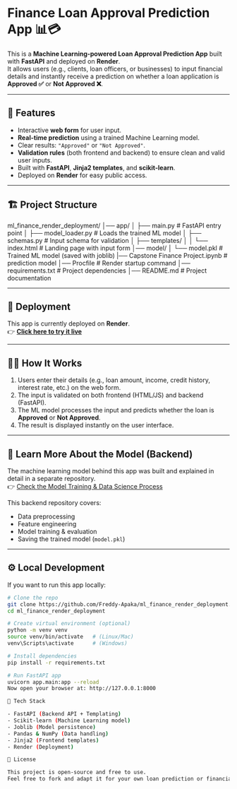# Finance Loan Approval Prediction App 📊💳

This is a **Machine Learning-powered Loan Approval Prediction App** built with **FastAPI** and deployed on **Render**.  
It allows users (e.g., clients, loan officers, or businesses) to input financial details and instantly receive a prediction on whether a loan application is **Approved ✅** or **Not Approved ❌**.

---

## 🌟 Features
- Interactive **web form** for user input.
- **Real-time prediction** using a trained Machine Learning model.
- Clear results: `"Approved"` or `"Not Approved"`.
- **Validation rules** (both frontend and backend) to ensure clean and valid user inputs.
- Built with **FastAPI**, **Jinja2 templates**, and **scikit-learn**.
- Deployed on **Render** for easy public access.

---

## 🏗️ Project Structure

ml_finance_render_deployment/
│── app/
│ ├── main.py # FastAPI entry point
│ ├── model_loader.py # Loads the trained ML model
│ ├── schemas.py # Input schema for validation
│ ├── templates/
│ │ └── index.html # Landing page with input form
│── model/
│ └── model.pkl # Trained ML model (saved with joblib)
|── Capstone Finance Project.ipynb # prediction model
│── Procfile # Render startup command
│── requirements.txt # Project dependencies
│── README.md # Project documentation

---

## 🚀 Deployment

This app is currently deployed on **Render**.  
👉 **[Click here to try it live](https://finance-ml-deployment.onrender.com)**  

---

## 🧑‍💻 How It Works
1. Users enter their details (e.g., loan amount, income, credit history, interest rate, etc.) on the web form.
2. The input is validated on both frontend (HTML/JS) and backend (FastAPI).
3. The ML model processes the input and predicts whether the loan is **Approved** or **Not Approved**.
4. The result is displayed instantly on the user interface.

---

## 🔗 Learn More About the Model (Backend)
The machine learning model behind this app was built and explained in detail in a separate repository.  
👉 [Check the Model Training & Data Science Process](https://github.com/Freddy-Apaka/Finance_Prediction_model)

This backend repository covers:
- Data preprocessing
- Feature engineering
- Model training & evaluation
- Saving the trained model (`model.pkl`)

---

## ⚙️ Local Development

If you want to run this app locally:

```bash
# Clone the repo
git clone https://github.com/Freddy-Apaka/ml_finance_render_deployment.git
cd ml_finance_render_deployment

# Create virtual environment (optional)
python -m venv venv
source venv/bin/activate   # (Linux/Mac)
venv\Scripts\activate      # (Windows)

# Install dependencies
pip install -r requirements.txt

# Run FastAPI app
uvicorn app.main:app --reload
Now open your browser at: http://127.0.0.1:8000

📂 Tech Stack

- FastAPI (Backend API + Templating)
- Scikit-learn (Machine Learning model)
- Joblib (Model persistence)
- Pandas & NumPy (Data handling)
- Jinja2 (Frontend templates)
- Render (Deployment)

📜 License

This project is open-source and free to use.
Feel free to fork and adapt it for your own loan prediction or financial ML applications.
